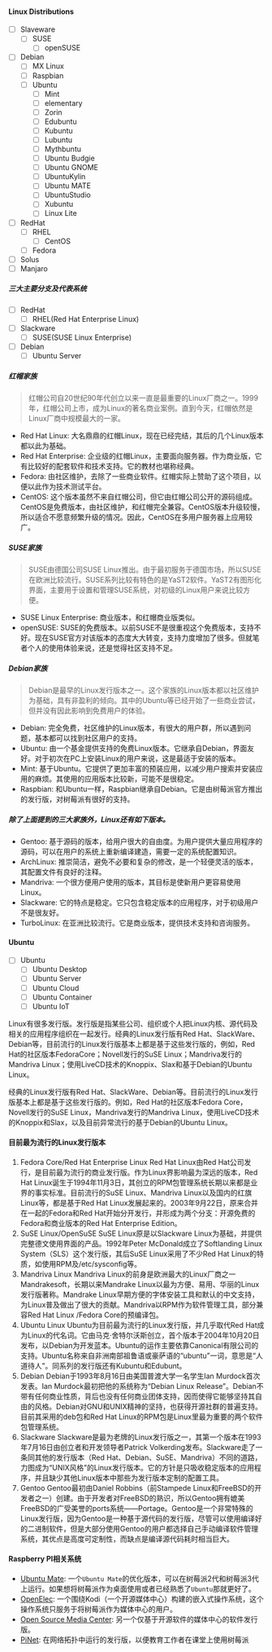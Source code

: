 #### Linux Distributions

- [ ] Slaveware
  - [ ] SUSE
    - [ ] openSUSE
- [ ] Debian
  - [ ] MX Linux
  - [ ] Raspbian
  - [ ] Ubuntu
    - [ ] Mint
    - [ ] elementary
    - [ ] Zorin
    - [ ] Edubuntu
    - [ ] Kubuntu
    - [ ] Lubuntu
    - [ ] Mythbuntu
    - [ ] Ubuntu Budgie
    - [ ] Ubuntu GNOME
    - [ ] UbuntuKylin
    - [ ] Ubuntu MATE
    - [ ] UbuntuStudio
    - [ ] Xubuntu
    - [ ] Linux Lite
- [ ] RedHat
  - [ ] RHEL
    - [ ] CentOS
  - [ ] Fedora
- [ ] Solus
- [ ] Manjaro

##### 三大主要分支及代表系统

- [ ] RedHat
  - [ ] RHEL(Red Hat Enterprise Linux)
- [ ] Slackware
  - [ ] SUSE(SUSE Linux Enterprise)
- [ ] Debian
  - [ ] Ubuntu Server

##### 红帽家族
> 红帽公司自20世纪90年代创立以来一直是最重要的Linux厂商之一。1999年，红帽公司上市，成为Linux的著名商业案例。直到今天，红帽依然是Linux厂商中规模最大的一家。
- Red Hat Linux: 大名鼎鼎的红帽Linux，现在已经完结，其后的几个Linux版本都以此为基础。
- Red Hat Enterprise: 企业级的红帽Linux，主要面向服务器。作为商业版，它有比较好的配套软件和技术支持。它的教材也堪称经典。
- Fedora: 由社区维护，去除了一些商业软件。红帽实际上赞助了这个项目，以便以此作为技术测试平台。
- CentOS: 这个版本虽然不来自红帽公司，但它由红帽公司公开的源码组成。CentOS是免费版本，由社区维护，和红帽完全兼容。CentOS版本升级较慢，所以适合不愿意频繁升级的情况。因此，CentOS在多用户服务器上应用较广。
##### SUSE家族
> SUSE由德国公司SUSE Linux推出。由于最初服务于德国市场，所以SUSE在欧洲比较流行。SUSE系列比较有特色的是YaST2软件。YaST2有图形化界面，主要用于设置和管理SUSE系统，对初级的Linux用户来说比较方便。
- SUSE Linux Enterprise: 商业版本，和红帽商业版类似。
- openSUSE: SUSE的免费版本。以前SUSE不是很重视这个免费版本，支持不好。现在SUSE官方对该版本的态度大大转变，支持力度增加了很多。但就笔者个人的使用体验来说，还是觉得社区支持不足。
##### Debian家族
> Debian是最早的Linux发行版本之一。这个家族的Linux版本都以社区维护为基础，具有非盈利的倾向。其中的Ubuntu等已经开始了一些商业尝试，但并没有因此影响到免费用户的体验。
- Debian: 完全免费，社区维护的Linux版本，有很大的用户群，所以遇到问题，基本都可以找到社区用户的支持。
- Ubuntu: 由一个基金提供支持的免费Linux版本。它继承自Debian，界面友好。对于初次在PC上安装Linux的用户来说，这是最适于安装的版本。
- Mint: 基于Ubuntu。它提供了更加丰富的预装应用，以减少用户搜索并安装应用的麻烦。其使用的应用版本比较新，可能不是很稳定。
- Raspbian: 和Ubuntu一样，Raspbian继承自Debian。它是由树莓派官方推出的发行版，对树莓派有很好的支持。
##### 除了上面提到的三大家族外，Linux还有如下版本。
- Gentoo: 基于源码的版本，给用户很大的自由度。为用户提供大量应用程序的源码，可以在用户的系统上重新编译建造，需要一定的系统配置知识。
- ArchLinux: 推崇简洁，避免不必要和复杂的修改，是一个轻便灵活的版本，其配置文件有良好的注释。
- Mandriva: 一个很方便用户使用的版本，其目标是使新用户更容易使用Linux。
- Slackware: 它的特点是稳定。它只包含稳定版本的应用程序，对于初级用户不是很友好。
- TurboLinux: 在亚洲比较流行。它是商业版本，提供技术支持和咨询服务。

#### Ubuntu

- [ ] Ubuntu
  - [ ] Ubuntu Desktop
  - [ ] Ubuntu Server
  - [ ] Ubuntu Cloud
  - [ ] Ubuntu Container
  - [ ] Ubuntu IoT

Linux有很多发行版。发行版是指某些公司、组织或个人把Linux内核、源代码及相关的应用程序组织在一起发行。经典的Linux发行版有Red Hat、SlackWare、Debian等，目前流行的Linux发行版基本上都是基于这些发行版的，例如，Red Hat的社区版本FedoraCore；Novell发行的SuSE Linux；Mandriva发行的Mandriva Linux；使用LiveCD技术的Knoppix、Slax和基于Debian的Ubuntu Linux。

经典的Linux发行版有Red Hat、SlackWare、Debian等。目前流行的Linux发行版基本上都是基于这些发行版的。例如，Red Hat的社区版本Fedora Core，Novell发行的SuSE Linux，Mandriva发行的Mandriva Linux，使用LiveCD技术的Knoppix和Slax，以及目前异常流行的基于Debian的Ubuntu Linux。


#### 目前最为流行的Linux发行版本

1. Fedora Core/Red Hat Enterprise Linux
  Red Hat Linux由Red Hat公司发行，是目前最为流行的商业发行版。作为Linux界影响最为深远的版本，Red Hat Linux诞生于1994年11月3日，其创立的RPM包管理系统长期以来都是业界的事实标准。目前流行的SuSE Linux、Mandriva Linux以及国内的红旗Linux等，都是基于Red Hat Linux发展起来的。2003年9月22日，原来合并在一起的Fedora和Red Hat开始分开发行，并形成为两个分支：开源免费的Fedora和商业版本的Red Hat Enterprise Edition。
2. SuSE Linux/OpenSuSE
  SuSE Linux原是以Slackware Linux为基础，并提供完整德文使用界面的产品。1992年Peter McDonald成立了Softlanding Linux System（SLS）这个发行版，其后SuSE Linux采用了不少Red Hat Linux的特质，如使用RPM及/etc/sysconfig等。
3. Mandriva Linux
  Mandriva Linux的前身是欧洲最大的Linux厂商之一Mandrakesoft，长期以来Mandrake Linux以最为方便、易用、华丽的Linux发行版著称。Mandrake Linux早期方便的字体安装工具和默认的中文支持，为Linux普及做出了很大的贡献。Mandriva以RPM作为软件管理工具，部分兼容Red Hat Linux /Fedora Core的预编译包。
4. Ubuntu Linux
  Ubuntu为目前最为流行的Linux发行版，并几乎取代Red Hat成为Linux的代名词。它由马克·舍特尔沃斯创立，首个版本于2004年10月20日发布，以Debian为开发蓝本。Ubuntu的运作主要依靠Canonical有限公司的支持。Ubuntu名称来自非洲南部祖鲁语或豪萨语的“ubuntu”一词，意思是“人道待人”。同系列的发行版还有Kubuntu和Edubunt。
5. Debian
  Debian于1993年8月16日由美国普渡大学一名学生Ian Murdock首次发表。Ian Murdock最初把他的系统称为“Debian Linux Release”。Debian不带有任何商业性质，背后也没有任何商业团体支持，因而使得它能够坚持其自由的风格。Debian对GNU和UNIX精神的坚持，也获得开源社群的普遍支持。目前其采用的deb包和Red Hat Linux的RPM包是Linux里最为重要的两个软件包管理系统。
6. Slackware
  Slackware是最为老牌的Linux发行版之一，其第一个版本在1993年7月16日由创立者和开发领导者Patrick Volkerding发布。Slackware走了一条同其他的发行版本（Red Hat、Debian、SuSE、Mandriva）不同的道路，力图成为“UNIX风格”的Linux发行版本。它的方针是只吸收稳定版本的应用程序，并且缺少其他Linux版本中那些为发行版本定制的配置工具。
7. Gentoo
  Gentoo最初由Daniel Robbins（前Stampede Linux和FreeBSD的开发者之一）创建。由于开发者对FreeBSD的熟识，所以Gentoo拥有媲美FreeBSD的广受美誉的ports系统——Portage。Gentoo是一个非常特殊的Linux发行版，因为Gentoo是一种基于源代码的发行版，尽管可以使用编译好的二进制软件，但是大部分使用Gentoo的用户都选择自己手动编译软件管理系统，其优点是高度可定制性，而缺点是编译源代码耗时相当巨大。


#### Raspberry PI相关系统
- [Ubuntu Mate](https://ubuntu-mate.org/raspberry-pi/): 一个`Ubuntu Mate`的优化版本，可以在树莓派2代和树莓派3代上运行。如果想将树莓派作为桌面使用或者已经熟悉了`Ubuntu`那就更好了。
- [OpenElec](http://libreelec.tv/): 一个围绕Kodi（一个开源媒体中心）构建的嵌入式操作系统，这个操作系统只服务于将树莓派作为媒体中心的用户。
- [Open Source Media Center](https://osmc.tv/download/): 另一个仅基于开源软件的媒体中心的软件发行版。
- [PiNet](http://pinet.org.uk/): 在网络拓扑中运行的发行版，以便教育工作者在课堂上使用树莓派